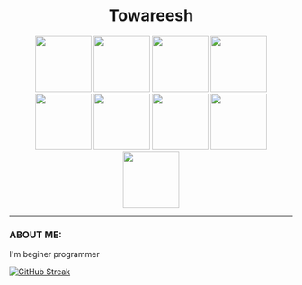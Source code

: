 <div id="content" align="center">
  <h1>Towareesh</h1>
</div>
<div id="header" align="center">
  <img src="https://media.giphy.com/media/3o7qE8TcxvLxDGPBmM/giphy.gif" width="100"/>
  <img src="https://media.giphy.com/media/3o7qE8TcxvLxDGPBmM/giphy.gif" width="100"/>
  <img src="https://media.giphy.com/media/3o7qE8TcxvLxDGPBmM/giphy.gif" width="100"/>
  <img src="https://media.giphy.com/media/3o7qE8TcxvLxDGPBmM/giphy.gif" width="100"/>
  <img src="https://media.giphy.com/media/3o7qE8TcxvLxDGPBmM/giphy.gif" width="100"/>
  <img src="https://media.giphy.com/media/3o7qE8TcxvLxDGPBmM/giphy.gif" width="100"/>
  <img src="https://media.giphy.com/media/3o7qE8TcxvLxDGPBmM/giphy.gif" width="100"/>
  <img src="https://media.giphy.com/media/3o7qE8TcxvLxDGPBmM/giphy.gif" width="100"/>
  <img src="https://media.giphy.com/media/3o7qE8TcxvLxDGPBmM/giphy.gif" width="100"/>
</div>

***

### ABOUT ME:
I'm beginer programmer

[![GitHub Streak](http://github-readme-streak-stats.herokuapp.com?user=Towareesh&theme=dark&hide_border=true&date_format=M%20j%5B%2C%20Y%5D&fire=DD2727)](https://git.io/streak-stats)
